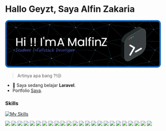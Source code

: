 # Hallo Geyzt, Saya Alfin Zakaria

![banner](img/header.png)

<!--
**alfin0881/alfin0881** is a ✨ _special_ ✨ repository because its `README.md` (this file) appears on your GitHub profile.

Here are some ideas to get you started:

- 🔭 I’m currently working on ...
- 🌱 I’m currently learning ...
- 👯 I’m looking to collaborate on ...
- 🤔 I’m looking for help with ...
- 💬 Ask me about ...
- 📫 How to reach me: ...
- 😄 Pronouns: ...
- ⚡ Fun fact: ...
-->
> Artinya apa bang ?!😒
- 🤖 Saya sedang belajar **Laravel**.
- Portfolio [Saya](https://alfin0881.github.io/portfolio/).

### Skills

[![My Skills](https://skillicons.dev/icons?i=html,css,javascript,tailwind,laravel,mysql,php,npm,nodejs,ubuntu,github,vscode,go,vite&theme=light)](https://skillicons.dev)

<img src="https://img.shields.io/badge/Laravel-FF2D20?style=for-the-badge&logo=laravel&logoColor=white"/>
<img src="https://img.shields.io/badge/Tailwind_CSS-38B2AC?style=for-the-badge&logo=tailwind-css&logoColor=white"/>
<img src="https://img.shields.io/badge/Laragon-0E83CD?style=for-the-badge&logo=Laragon&logoColor=white"/>
<img src="https://img.shields.io/badge/Bootstrap-563D7C?style=for-the-badge&logo=bootstrap&logoColor=white"/>
<img src="https://img.shields.io/badge/Postman-FF6C37?style=for-the-badge&logo=Postman&logoColor=white"/>
<img src="https://img.shields.io/badge/Discord-5865F2?style=for-the-badge&logo=discord&logoColor=white
" />
<img src="https://img.shields.io/badge/Visual_Studio_Code-0078D4?style=for-the-badge&logo=visual%20studio%20code&logoColor=white
" />
<img src="https://img.shields.io/badge/C%23-239120?style=for-the-badge&logo=csharp&logoColor=white
" />
<img src="https://img.shields.io/badge/JavaScript-323330?style=for-the-badge&logo=javascript&logoColor=F7DF1E" />
<img src="https://img.shields.io/badge/Python-FFD43B?style=for-the-badge&logo=python&logoColor=blue
" />
<img src="https://img.shields.io/badge/Alpine_Linux-0D597F?style=for-the-badge&logo=alpine-linux&logoColor=white
" />
<img src="https://img.shields.io/badge/Windows_11-0078d4?style=for-the-badge&logo=windows-11&logoColor=white
" />
<img src="https://img.shields.io/badge/mac%20os-000000?style=for-the-badge&logo=apple&logoColor=white
" />
<img src="https://img.shields.io/badge/Quora-%23B92B27.svg?&style=for-the-badge&logo=Quora&logoColor=white
" />
<img src="https://img.shields.io/badge/Steam-000000?style=for-the-badge&logo=steam&logoColor=white
" />
<img src="https://img.shields.io/badge/Republic%20of%20Gamers-FF0029?style=for-the-badge&logo=Republic%20of%20Gamers&logoColor=white
" />
<img src="https://img.shields.io/badge/YouTube-FF0000?style=for-the-badge&logo=youtube&logoColor=white
" />
<img src="https://img.shields.io/badge/Spotify-1ED760?&style=for-the-badge&logo=spotify&logoColor=white
" />
<img src="https://img.shields.io/badge/ChatGPT-74aa9c?style=for-the-badge&logo=openai&logoColor=white
" />
<img src="https://img.shields.io/badge/Bitcoin-000000?style=for-the-badge&logo=bitcoin&logoColor=white
" />
<img src="https://img.shields.io/badge/Ethereum-3C3C3D?style=for-the-badge&logo=Ethereum&logoColor=white
" />
<img src="https://img.shields.io/badge/MySQL-005C84?style=for-the-badge&logo=mysql&logoColor=white
" />
<img src="https://img.shields.io/badge/Crowdsource-4285F4?style=for-the-badge&logo=Crowdsource&logoColor=white
" />
<img src="https://img.shields.io/badge/WhatsApp-25D366?style=for-the-badge&logo=whatsapp&logoColor=white
" />
